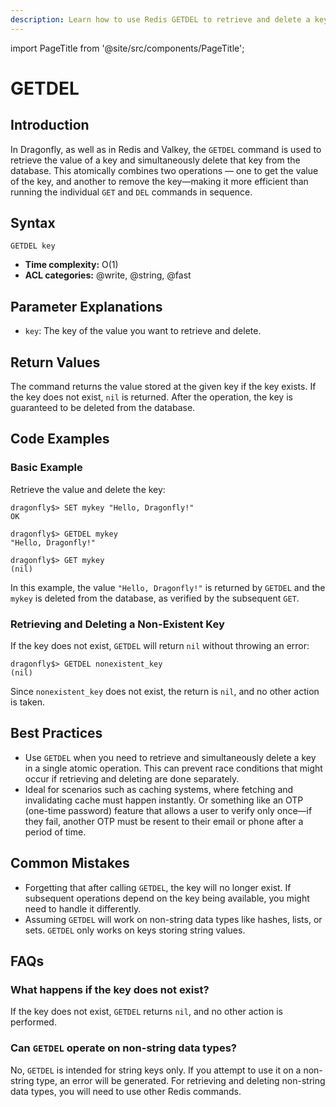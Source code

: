 ```yaml
---
description: Learn how to use Redis GETDEL to retrieve and delete a key’s value.
---
```


import PageTitle from '@site/src/components/PageTitle';

# GETDEL

<PageTitle title="Redis GETDEL Command (Documentation) | Dragonfly" />

## Introduction

In Dragonfly, as well as in Redis and Valkey, the `GETDEL` command is used to retrieve the value of a key and simultaneously delete that key from the database.
This atomically combines two operations — one to get the value of the key, and another to remove the key—making it more efficient than running the individual `GET` and `DEL` commands in sequence.

## Syntax

```shell
GETDEL key
```

- **Time complexity:** O(1)
- **ACL categories:** @write, @string, @fast

## Parameter Explanations

- `key`: The key of the value you want to retrieve and delete.

## Return Values

The command returns the value stored at the given key if the key exists.
If the key does not exist, `nil` is returned.
After the operation, the key is guaranteed to be deleted from the database.

## Code Examples

### Basic Example

Retrieve the value and delete the key:

```shell
dragonfly$> SET mykey "Hello, Dragonfly!"
OK

dragonfly$> GETDEL mykey
"Hello, Dragonfly!"

dragonfly$> GET mykey
(nil)
```

In this example, the value `"Hello, Dragonfly!"` is returned by `GETDEL` and the `mykey` is deleted from the database, as verified by the subsequent `GET`.

### Retrieving and Deleting a Non-Existent Key

If the key does not exist, `GETDEL` will return `nil` without throwing an error:

```shell
dragonfly$> GETDEL nonexistent_key
(nil)
```

Since `nonexistent_key` does not exist, the return is `nil`, and no other action is taken.

## Best Practices

- Use `GETDEL` when you need to retrieve and simultaneously delete a key in a single atomic operation. This can prevent race conditions that might occur if retrieving and deleting are done separately.
- Ideal for scenarios such as caching systems, where fetching and invalidating cache must happen instantly. Or something like an OTP (one-time password) feature that allows a user to verify only once—if they fail, another OTP must be resent to their email or phone after a period of time.

## Common Mistakes

- Forgetting that after calling `GETDEL`, the key will no longer exist.
  If subsequent operations depend on the key being available, you might need to handle it differently.
- Assuming `GETDEL` will work on non-string data types like hashes, lists, or sets.
  `GETDEL` only works on keys storing string values.

## FAQs

### What happens if the key does not exist?

If the key does not exist, `GETDEL` returns `nil`, and no other action is performed.

### Can `GETDEL` operate on non-string data types?

No, `GETDEL` is intended for string keys only.
If you attempt to use it on a non-string type, an error will be generated.
For retrieving and deleting non-string data types, you will need to use other Redis commands.
